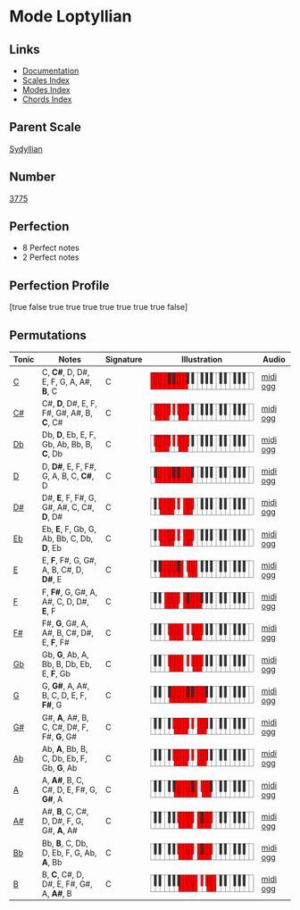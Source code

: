 # Mode Loptyllian

## Links

- [Documentation](index.md)
- [Scales Index](Scales.md)
- [Modes Index](Modes.md)
- [Chords Index](Chords.md)

## Parent Scale

[Sydyllian](ScaleSydyllian.md)

## Number

[3775](https://ianring.com/musictheory/scales/3775)

## Perfection

- 8 Perfect notes
- 2 Perfect notes

## Perfection Profile

[true false true true true true true true true false]

## Permutations

| Tonic | Notes | Signature | Illustration | Audio |
|-------|-------|-----------|--------------|-------|
| [C](ModeCNaturalLoptyllian.md) | C, **C#**, D, D#, E, F, G, A, A#, **B**, C | C | ![CNaturalLoptyllian](ModeCNaturalLoptyllian.png) | [midi](ModeCNaturalLoptyllian.mid) [ogg](ModeCNaturalLoptyllian.ogg) |
| [C#](ModeCSharpLoptyllian.md) | C#, **D**, D#, E, F, F#, G#, A#, B, **C**, C# | C | ![CSharpLoptyllian](ModeCSharpLoptyllian.png) | [midi](ModeCSharpLoptyllian.mid) [ogg](ModeCSharpLoptyllian.ogg) |
| [Db](ModeDFlatLoptyllian.md) | Db, **D**, Eb, E, F, Gb, Ab, Bb, B, **C**, Db | C | ![DFlatLoptyllian](ModeDFlatLoptyllian.png) | [midi](ModeDFlatLoptyllian.mid) [ogg](ModeDFlatLoptyllian.ogg) |
| [D](ModeDNaturalLoptyllian.md) | D, **D#**, E, F, F#, G, A, B, C, **C#**, D | C | ![DNaturalLoptyllian](ModeDNaturalLoptyllian.png) | [midi](ModeDNaturalLoptyllian.mid) [ogg](ModeDNaturalLoptyllian.ogg) |
| [D#](ModeDSharpLoptyllian.md) | D#, **E**, F, F#, G, G#, A#, C, C#, **D**, D# | C | ![DSharpLoptyllian](ModeDSharpLoptyllian.png) | [midi](ModeDSharpLoptyllian.mid) [ogg](ModeDSharpLoptyllian.ogg) |
| [Eb](ModeEFlatLoptyllian.md) | Eb, **E**, F, Gb, G, Ab, Bb, C, Db, **D**, Eb | C | ![EFlatLoptyllian](ModeEFlatLoptyllian.png) | [midi](ModeEFlatLoptyllian.mid) [ogg](ModeEFlatLoptyllian.ogg) |
| [E](ModeENaturalLoptyllian.md) | E, **F**, F#, G, G#, A, B, C#, D, **D#**, E | C | ![ENaturalLoptyllian](ModeENaturalLoptyllian.png) | [midi](ModeENaturalLoptyllian.mid) [ogg](ModeENaturalLoptyllian.ogg) |
| [F](ModeFNaturalLoptyllian.md) | F, **F#**, G, G#, A, A#, C, D, D#, **E**, F | C | ![FNaturalLoptyllian](ModeFNaturalLoptyllian.png) | [midi](ModeFNaturalLoptyllian.mid) [ogg](ModeFNaturalLoptyllian.ogg) |
| [F#](ModeFSharpLoptyllian.md) | F#, **G**, G#, A, A#, B, C#, D#, E, **F**, F# | C | ![FSharpLoptyllian](ModeFSharpLoptyllian.png) | [midi](ModeFSharpLoptyllian.mid) [ogg](ModeFSharpLoptyllian.ogg) |
| [Gb](ModeGFlatLoptyllian.md) | Gb, **G**, Ab, A, Bb, B, Db, Eb, E, **F**, Gb | C | ![GFlatLoptyllian](ModeGFlatLoptyllian.png) | [midi](ModeGFlatLoptyllian.mid) [ogg](ModeGFlatLoptyllian.ogg) |
| [G](ModeGNaturalLoptyllian.md) | G, **G#**, A, A#, B, C, D, E, F, **F#**, G | C | ![GNaturalLoptyllian](ModeGNaturalLoptyllian.png) | [midi](ModeGNaturalLoptyllian.mid) [ogg](ModeGNaturalLoptyllian.ogg) |
| [G#](ModeGSharpLoptyllian.md) | G#, **A**, A#, B, C, C#, D#, F, F#, **G**, G# | C | ![GSharpLoptyllian](ModeGSharpLoptyllian.png) | [midi](ModeGSharpLoptyllian.mid) [ogg](ModeGSharpLoptyllian.ogg) |
| [Ab](ModeAFlatLoptyllian.md) | Ab, **A**, Bb, B, C, Db, Eb, F, Gb, **G**, Ab | C | ![AFlatLoptyllian](ModeAFlatLoptyllian.png) | [midi](ModeAFlatLoptyllian.mid) [ogg](ModeAFlatLoptyllian.ogg) |
| [A](ModeANaturalLoptyllian.md) | A, **A#**, B, C, C#, D, E, F#, G, **G#**, A | C | ![ANaturalLoptyllian](ModeANaturalLoptyllian.png) | [midi](ModeANaturalLoptyllian.mid) [ogg](ModeANaturalLoptyllian.ogg) |
| [A#](ModeASharpLoptyllian.md) | A#, **B**, C, C#, D, D#, F, G, G#, **A**, A# | C | ![ASharpLoptyllian](ModeASharpLoptyllian.png) | [midi](ModeASharpLoptyllian.mid) [ogg](ModeASharpLoptyllian.ogg) |
| [Bb](ModeBFlatLoptyllian.md) | Bb, **B**, C, Db, D, Eb, F, G, Ab, **A**, Bb | C | ![BFlatLoptyllian](ModeBFlatLoptyllian.png) | [midi](ModeBFlatLoptyllian.mid) [ogg](ModeBFlatLoptyllian.ogg) |
| [B](ModeBNaturalLoptyllian.md) | B, **C**, C#, D, D#, E, F#, G#, A, **A#**, B | C | ![BNaturalLoptyllian](ModeBNaturalLoptyllian.png) | [midi](ModeBNaturalLoptyllian.mid) [ogg](ModeBNaturalLoptyllian.ogg) |
